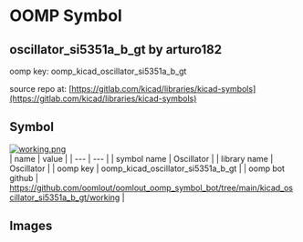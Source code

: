 # OOMP Symbol  
## oscillator_si5351a_b_gt  by arturo182  
  
oomp key: oomp_kicad_oscillator_si5351a_b_gt  
  
source repo at: [https://gitlab.com/kicad/libraries/kicad-symbols](https://gitlab.com/kicad/libraries/kicad-symbols)  
## Symbol  
  
[![working.png](working_600.png)](working.png)  
| name | value | 
| --- | --- | 
| symbol name | Oscillator | 
| library name | Oscillator | 
| oomp key | oomp_kicad_oscillator_si5351a_b_gt | 
| oomp bot github | https://github.com/oomlout/oomlout_oomp_symbol_bot/tree/main/kicad_oscillator_si5351a_b_gt/working | 
## Images  
